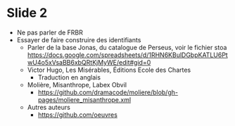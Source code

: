 # Slide 2

- Ne pas parler de FRBR
- Essayer de faire construire des identifiants
	- Parler de la base Jonas, du catalogue de Perseus, voir le fichier stoa https://docs.google.com/spreadsheets/d/1RHN6KBulDGbpKATLU6PtwU4o5xVsaBB6xbQRtKjMyWE/edit#gid=0
	- Victor Hugo, Les Misérables, Éditions Ecole des Chartes
		- Traduction en anglais
	- Molière, Misanthrope, Labex Obvil
		- https://github.com/dramacode/moliere/blob/gh-pages/moliere_misanthrope.xml
	- Autres auteurs
		- https://github.com/oeuvres